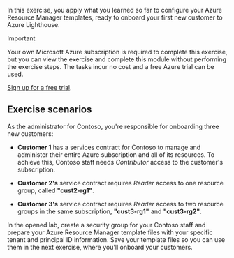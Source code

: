 In this exercise, you apply what you learned so far to configure your Azure Resource Manager templates, ready to onboard your first new customer to Azure Lighthouse.

> [!IMPORTANT]
> Your own Microsoft Azure subscription is required to complete this exercise, but you can view the exercise and complete this module without performing the exercise steps. The tasks incur no cost and a free Azure trial can be used.
>
> [Sign up for a free trial](https://azure.microsoft.com/free/).

## Exercise scenarios

As the administrator for Contoso, you're responsible for onboarding three new customers:

- **Customer 1** has a services contract for Contoso to manage and administer their entire Azure subscription and all of its resources. To achieve this, Contoso staff needs *Contributor* access to the customer's subscription.

- **Customer 2's** service contract requires *Reader* access to one resource group, called **"cust2-rg1"**.

- **Customer 3's** service contract requires *Reader* access to two resource groups in the same subscription, **"cust3-rg1"** and **"cust3-rg2"**.

In the opened lab, create a security group for your Contoso staff and prepare your Azure Resource Manager template files with your specific tenant and principal ID information. Save your template files so you can use them in the next exercise, where you'll onboard your customers.
